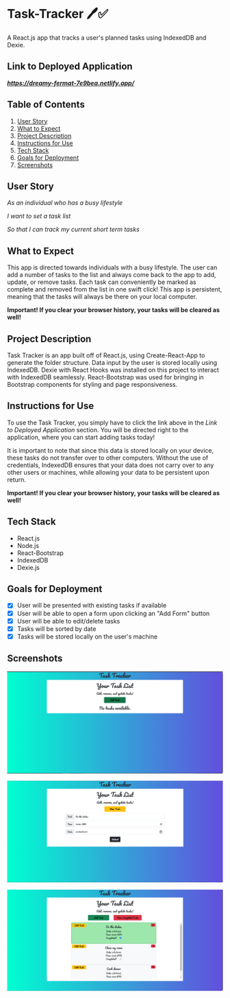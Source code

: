 # Task-Tracker 🖊️✅

A React.js app that tracks a user's planned tasks using IndexedDB and Dexie.

## Link to Deployed Application

 _**https://dreamy-fermat-7e9bea.netlify.app/**_

## Table of Contents

1. [User Story](#user-story)
2. [What to Expect](#what-to-expect)
3. [Project Description](#project-description)
4. [Instructions for Use](#instructions-for-use)
5. [Tech Stack](#tech-stack)
6. [Goals for Deployment](#goals-for-deployment)
7. [Screenshots](#screenshots)

## User Story

_As an individual who has a busy lifestyle_

_I want to set a task list_

_So that I can track my current short term tasks_

## What to Expect

This app is directed towards individuals with a busy lifestyle. The user can add a number of tasks to the list and always come back to the app to add, update, or remove tasks. Each task can conveniently be marked as complete and removed from the list in one swift click! This app is persistent, meaning that the tasks will always be there on your local computer.

**Important! If you clear your browser history, your tasks will be cleared as well!**
## Project Description

Task Tracker is an app built off of React.js, using Create-React-App to generate the folder structure. Data input by the user is stored locally using IndexedDB. Dexie with React Hooks was installed on this project to interact with IndexedDB seamlessly. React-Bootstrap was used for bringing in Bootstrap components for styling and page responsiveness.

## Instructions for Use

To use the Task Tracker, you simply have to click the link above in the _Link to Deployed Application_ section. You will be directed right to the application, where you can start adding tasks today!

It is important to note that since this data is stored locally on your device, these tasks do not transfer over to other computers. Without the use of credentials, IndexedDB ensures that your data does not carry over to any other users or machines, while allowing your data to be persistent upon return.

**Important! If you clear your browser history, your tasks will be cleared as well!**

## Tech Stack

* React.js
* Node.js
* React-Bootstrap
* IndexedDB
* Dexie.js

## Goals for Deployment

- [x] User will be presented with existing tasks if available
- [x] User will be able to open a form upon clicking an "Add Form" button
- [x] User will be able to edit/delete tasks
- [x] Tasks will be sorted by date
- [x] Tasks will be stored locally on the user's machine

## Screenshots

![Landing page of the Task Tracker](./public/assets/images/Capture.PNG)

![Add form section of Task Tracker](./public/assets/images/Capture2.PNG)

![Task list of the Task Tracker](./public/assets/images/Capture3.PNG)
